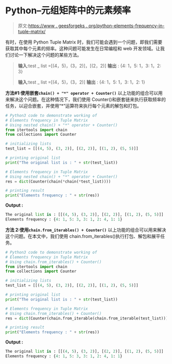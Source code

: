 # Python–元组矩阵中的元素频率

> 原文:[https://www . geesforgeks . org/python-elements-frequency-in-tuple-matrix/](https://www.geeksforgeeks.org/python-elements-frequency-in-tuple-matrix/)

有时，在使用 Python Tuple Matrix 时，我们可能会遇到一个问题，即我们需要获取其中每个元素的频率。这种问题可能发生在日常编程和 web 开发领域。让我们讨论一下解决这个问题的某些方法。

> **输入**:test _ list =[(4，5)，(3，2)]，[(2，2)]
> **输出** : {4: 1，5: 1，3: 1，2: 3}
> 
> **输入**:test _ list =[(4，5)，(3，2)]
> **输出** : {4: 1，5: 1，3: 1，2: 1}

**方法#1:使用嵌套`chain() + "*" operator + Counter()`**
以上功能的组合可以用来解决这个问题。在这种情况下，我们使用 Counter()和嵌套链来执行获取频率的任务，以迎合嵌套，并使用“*”运算符来执行每个元素的解包和打包。

```py
# Python3 code to demonstrate working of 
# Elements frequency in Tuple Matrix
# Using nested chain() + "*" operator + Counter()
from itertools import chain
from collections import Counter

# initializing lists
test_list = [[(4, 5), (3, 2)], [(2, 2)], [(1, 2), (5, 5)]]

# printing original list
print("The original list is : " + str(test_list))

# Elements frequency in Tuple Matrix
# Using nested chain() + "*" operator + Counter()
res = dict(Counter(chain(*chain(*test_list))))

# printing result 
print("Elements frequency : " + str(res))
```

**Output :**

```py
The original list is : [[(4, 5), (3, 2)], [(2, 2)], [(1, 2), (5, 5)]]
Elements frequency : {4: 1, 5: 3, 3: 1, 2: 4, 1: 1}

```

**方法 2:使用`chain.from_iterables() + Counter()`**
以上功能的组合可以用来解决这个问题。在本文中，我们使用 chain.from_iterables()执行打包、解包和展平任务。

```py
# Python3 code to demonstrate working of 
# Elements frequency in Tuple Matrix
# Using chain.from_iterables() + Counter()
from itertools import chain
from collections import Counter

# initializing lists
test_list = [[(4, 5), (3, 2)], [(2, 2)], [(1, 2), (5, 5)]]

# printing original list
print("The original list is : " + str(test_list))

# Elements frequency in Tuple Matrix
# Using chain.from_iterables() + Counter()
res = dict(Counter(chain.from_iterable(chain.from_iterable(test_list))))

# printing result 
print("Elements frequency : " + str(res))
```

**Output :**

```py
The original list is : [[(4, 5), (3, 2)], [(2, 2)], [(1, 2), (5, 5)]]
Elements frequency : {4: 1, 5: 3, 3: 1, 2: 4, 1: 1}

```